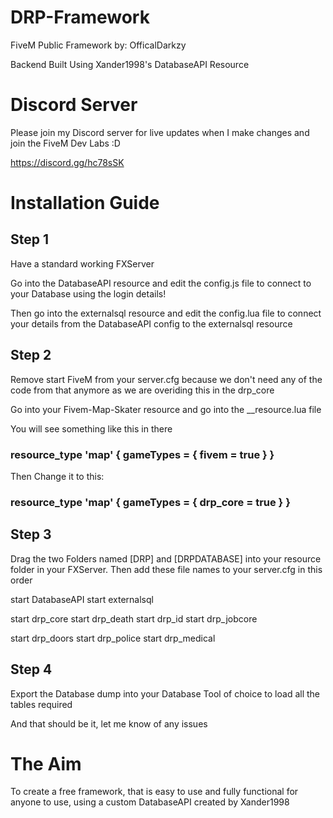 # DRP-Framework
FiveM Public Framework by: OfficalDarkzy

Backend Built Using Xander1998's DatabaseAPI Resource

# Discord Server
Please join my Discord server for live updates when I make changes and join the FiveM Dev Labs :D

https://discord.gg/hc78sSK

# Installation Guide

## Step 1
Have a standard working FXServer

Go into the DatabaseAPI resource and edit the config.js file to connect to your Database using the login details!

Then go into the externalsql resource and edit the config.lua file to connect your details from the DatabaseAPI config to the externalsql resource

## Step 2
Remove start FiveM from your server.cfg because we don't need any of the code from that anymore as we are overiding this in the drp_core 

Go into your Fivem-Map-Skater resource and go into the __resource.lua file

You will see something like this in there
### resource_type 'map' { gameTypes = { fivem = true } }

Then Change it to this:
### resource_type 'map' { gameTypes = { drp_core = true } }

## Step 3
Drag the two Folders named [DRP] and [DRPDATABASE] into your resource folder in your FXServer. Then add these file names to your server.cfg in this order

start DatabaseAPI
start externalsql

start drp_core
start drp_death
start drp_id
start drp_jobcore

start drp_doors
start drp_police
start drp_medical

## Step 4 
Export the Database dump into your Database Tool of choice to load all the tables required

And that should be it, let me know of any issues

# The Aim
To create a free framework, that is easy to use and fully functional for anyone to use, using a custom DatabaseAPI created by Xander1998
